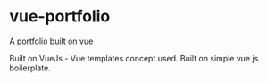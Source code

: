 # vue-portfolio
A portfolio built on vue

Built on VueJs - Vue templates concept used.
Built on simple vue js boilerplate.

